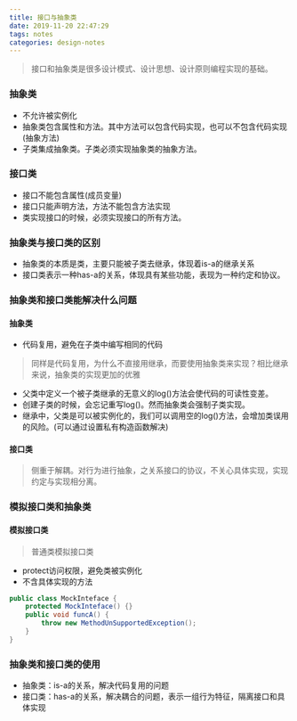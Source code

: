 ```yaml
---
title: 接口与抽象类
date: 2019-11-20 22:47:29
tags: notes
categories: design-notes 
---
```


> 接口和抽象类是很多设计模式、设计思想、设计原则编程实现的基础。

### 抽象类

+ 不允许被实例化
+ 抽象类包含属性和方法。其中方法可以包含代码实现，也可以不包含代码实现(抽象方法)
+ 子类集成抽象类。子类必须实现抽象类的抽象方法。

### 接口类

+ 接口不能包含属性(成员变量)
+ 接口只能声明方法，方法不能包含方法实现
+ 类实现接口的时候，必须实现接口的所有方法。

### 抽象类与接口类的区别

+ 抽象类的本质是类，主要只能被子类去继承，体现着is-a的继承关系
+ 接口类表示一种has-a的关系，体现具有某些功能，表现为一种约定和协议。

### 抽象类和接口类能解决什么问题

#### 抽象类
+ 代码复用，避免在子类中编写相同的代码

> 同样是代码复用，为什么不直接用继承，而要使用抽象类来实现？相比继承来说，抽象类的实现更加的优雅

+ 父类中定义一个被子类继承的无意义的log()方法会使代码的可读性变差。
+ 创建子类的时候，会忘记重写log()。然而抽象类会强制子类实现。
+ 继承中，父类是可以被实例化的，我们可以调用空的log()方法，会增加类误用的风险。(可以通过设置私有构造函数解决)

#### 接口类
> 侧重于解耦。对行为进行抽象，之关系接口的协议，不关心具体实现，实现约定与实现相分离。

### 模拟接口类和抽象类

#### 模拟接口类
> 普通类模拟接口类
+ protect访问权限，避免类被实例化
+ 不含具体实现的方法
```java
public class MockInteface { 
    protected MockInteface() {} 
    public void funcA() { 
        throw new MethodUnSupportedException(); 
    }
}
```

### 抽象类和接口类的使用

+ 抽象类：is-a的关系，解决代码复用的问题
+ 接口类：has-a的关系，解决耦合的问题，表示一组行为特征，隔离接口和具体实现




